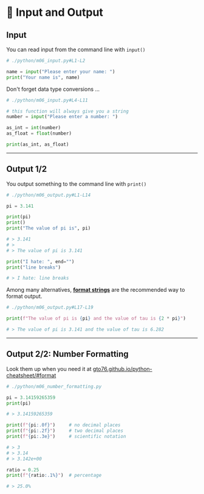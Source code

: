 <!-- .slide: id="-input-and-output" -->

# 🐍 Input and Output
<!-- .element: class="headline" -->

## Input

You can read input from the command line with `input()`

```py
# ./python/m06_input.py#L1-L2

name = input("Please enter your name: ")
print("Your name is", name)
```

Don't forget data type conversions ...

```py
# ./python/m06_input.py#L4-L11

# this function will always give you a string
number = input("Please enter a number: ")

as_int = int(number)
as_float = float(number)

print(as_int, as_float)

```

---

## Output 1/2

You output something to the command line with `print()`

```py
# ./python/m06_output.py#L1-L14

pi = 3.141

print(pi)
print()
print("The value of pi is", pi)

# > 3.141
# >
# > The value of pi is 3.141

print("I hate: ", end="")
print("line breaks")

# > I hate: line breaks
```

Among many alternatives, [**format strings**](https://docs.python.org/3/library/string.html#string-formatting) are the recommended way to format output.

```py
# ./python/m06_output.py#L17-L19

print(f"The value of pi is {pi} and the value of tau is {2 * pi}")

# > The value of pi is 3.141 and the value of tau is 6.282
```

---

## Output 2/2: Number Formatting

Look them up when you need it at [gto76.github.io/python-cheatsheet/#format](https://gto76.github.io/python-cheatsheet/#format)

```py
# ./python/m06_number_formatting.py

pi = 3.14159265359
print(pi)

# > 3.14159265359

print(f"{pi:.0f}")     # no decimal places
print(f"{pi:.2f}")     # two decimal places
print(f"{pi:.3e}")     # scientific notation

# > 3
# > 3.14
# > 3.142e+00

ratio = 0.25
print(f"{ratio:.1%}")  # percentage

# > 25.0%

```
